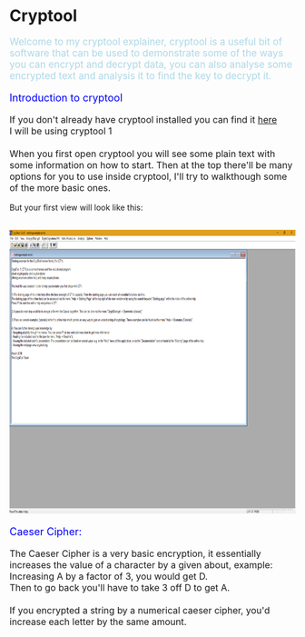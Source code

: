 # Cryptool

<p style="font-size:17px; color:lightblue">
Welcome to my cryptool explainer, cryptool is a useful bit of software that can be used to demonstrate some of the ways you can encrypt and decrypt data, you can also analyse some encrypted text and analysis it to find the key to decrypt it.
</p>

<p style ="font-size:18px;color:blue">
Introduction to cryptool
</p>

<p style = "font-size:16px">
If you don't already have cryptool installed you can find it <a href="https://www.cryptool.org/en/ct1/downloads">here</a><br>
I will be using cryptool 1
<br><br>
When you first open cryptool you will see some plain text with some information on how to start. Then at the top there'll be many options for you to use inside cryptool, I'll try to walkthough some of the more basic ones.

But your first view will look like this:<br><br>

<img src= "CryptoolImages\FirstView.png" style="width:800px;height:500px">
</p>

<p style ="font-size:18px;color:blue">
Caeser Cipher:
</p>

<p style="font-size:16px">
The Caeser Cipher is a very basic encryption, it essentially increases the value of a character by a given about, example:<br>
Increasing A by a factor of 3, you would get D.<br> Then to go back you'll have to take 3 off D to get A.<br><br>
If you encrypted a string by a numerical caeser cipher, you'd increase each letter by the same amount.
</p>